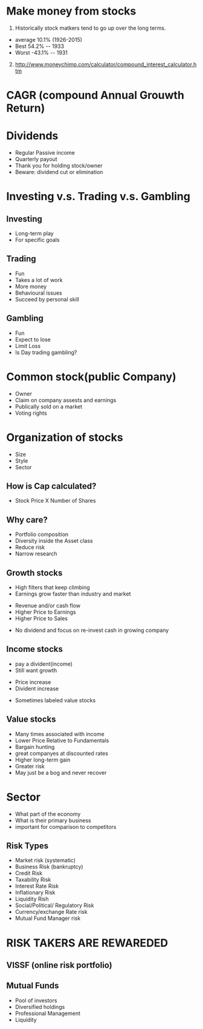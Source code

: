 # Make money from stocks
1. Historically stock matkers tend to go up over the long terms.
- average 10.1% (1926-2015)
- Best 54.2% -- 1933
- Worst -43.1% -- 1931
2. http://www.moneychimp.com/calculator/compound_interest_calculator.htm

# CAGR (compound Annual Grouwth Return)

# Dividends
- Regular Passive income
- Quarterly payout
- Thank you for holding stock/owner
- Beware: dividend cut or elimination


# Investing v.s. Trading v.s. Gambling

## Investing
- Long-term play
- For specific goals

## Trading
- Fun
- Takes a lot of work
- More money
- Behavioural issues
- Succeed by personal skill

## Gambling
- Fun
- Expect to lose
- Limit Loss
- Is Day trading gambling?


# Common stock(public Company)
- Owner
- Claim on company assests and earnings
- Publically sold on a market
- Voting rights



# Organization of stocks
- Size
- Style
- Sector

## How is Cap calculated?
- Stock Price X Number of Shares

## Why care?
- Portfolio composition
- Diversity inside the Asset class
- Reduce risk
- Narrow research

## Growth stocks
- High filters that keep climbing
- Earnings grow faster than industry and market
 * Revenue and/or cash flow
 * Higher Price to Earnings
 * Higher Price to Sales
- No dividend and focus on re-invest cash in growing company

## Income stocks
- pay a divident(income)
- Still want growth
 * Price increase
 * Divident increase
- Sometimes labeled value stocks

## Value stocks
- Many times associated with income
- Lower Price Relative to Fundamentals
- Bargain hunting
- great companyes at discounted rates
- Higher long-term gain
- Greater risk
- May just be a bog and never recover


# Sector
- What part of the economy 
- What is their primary business
- important for comparison to competitors


## Risk Types
- Market risk (systematic)
- Business Risk (bankruptcy)
- Credit Risk
- Taxability Risk
- Interest Rate Risk
- Inflationary Risk
- Liquidity Rish
- Social/Political/ Regulatory Risk
- Currency/exchange Rate risk
- Mutual Fund Manager risk


# RISK TAKERS ARE REWAREDED

## VISSF (online risk portfolio)

## Mutual Funds
- Pool of investors
- Diversified holdings
- Professional Management
- Liquidity





